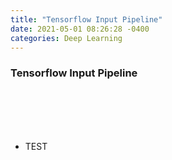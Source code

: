 ```yaml
---
title: "Tensorflow Input Pipeline"
date: 2021-05-01 08:26:28 -0400
categories: Deep Learning
---
```

### Tensorflow Input Pipeline

<br>
<br>
<br>
<br>

* TEST
